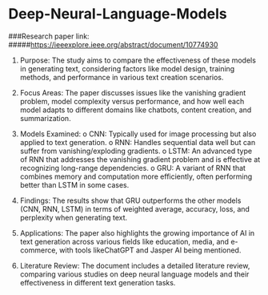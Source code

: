 ﻿# Deep-Neural-Language-Models

###Research paper link: 
#####https://ieeexplore.ieee.org/abstract/document/10774930

 1.	Purpose: The study aims to compare the effectiveness of these models in generating text, considering factors like model design, training methods, and performance in various text creation scenarios.
 2.	Focus Areas: The paper discusses issues like the vanishing gradient problem, model complexity versus performance, and how well each model adapts to different domains like chatbots, content creation, and summarization.
 3.	Models Examined:
o	CNN: Typically used for image processing but also applied to text generation.
o	RNN: Handles sequential data well but can suffer from vanishing/exploding gradients.
o	LSTM: An advanced type of RNN that addresses the vanishing gradient problem and is effective at recognizing long-range dependencies.
o	GRU: A variant of RNN that combines memory and computation more efficiently, often performing better than LSTM in some cases.
 4.	Findings: The results show that GRU outperforms the other models (CNN, RNN, LSTM) in terms of weighted average, accuracy, loss, and perplexity when generating text.

 5.	Applications: The paper also highlights the growing importance of AI in text generation across various fields like education, media, and e-commerce, with tools likeChatGPT and Jasper AI being mentioned.

 6.	Literature Review: The document includes a detailed literature review, comparing various studies on deep neural language models and their effectiveness in different text generation tasks.
